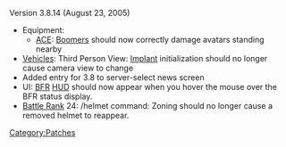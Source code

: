 Version 3.8.14 (August 23, 2005)

- Equipment:
  - [ACE](ACE.md): [Boomers](ACE.md#Boomer) should
    now correctly damage avatars standing nearby
- [Vehicles](Vehicle.md): Third Person View:
  [Implant](Implant.md) initialization should no longer cause
  camera view to change
- Added entry for 3.8 to server-select news screen
- UI: [BFR](BFR.md) [HUD](HUD.md) should now appear
  when you hover the mouse over the BFR status display.
- [Battle Rank](Battle_Rank.md) 24: /helmet command: Zoning
  should no longer cause a removed helmet to reappear.

[Category:Patches](Category:Patches.md)
